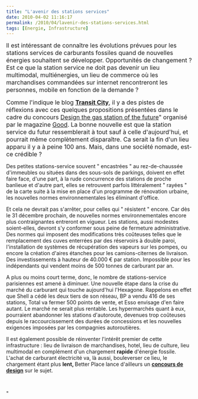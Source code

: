 ```yaml
---
title: "L'avenir des stations services"
date: 2010-04-02 11:16:17
permalink: /2010/04/lavenir-des-stations-services.html
tags: [Energie, Infrastructure]
---
```


<p><span><font size="3">Il est intéressant de connaître les évolutions prévues pour les stations services de carburants fossiles quand de nouvelles énergies souhaitent se développer. Opportunités de changement ? Est ce que la station service ne doit pas devenir un lieu multimodal, multiénergies, un lieu de commerce où les marchandises commandées sur internet rencontreront les personnes, mobile en fonction de la demande ?</font></span></p> <p><span><font size="3">Comme l'indique le blog <strong><span style="text-decoration: underline"><a href="http://transit-city.blogspot.com/2010/03/gas-station-of-future.html" target="_blank">Transit City</a></span></strong>, il y a des <span style="font-family:">pistes de réflexions avec ces quelques propositions présentées dans le cadre du concours <span><span style=""font-weight: bold""><a href=""http://www.good.is/post/design-the-gas-station-of-the-future-submissions?utm_source=feedburner&utm_medium=feed&utm_campaign=Feed%3A+good%2Flbvp+%28GOOD+Main+RSS+Feed%29&utm_content=Twitter""><font color=""#225588"">Design the gas station of the future</font></a></span></span></span>" organisé par le magazine <span><a href=""http://www.good.is/""><font color=""#225588"">Good</font></a></span>. La bonne nouvelle est que la station service du futur ressemblerait à tout sauf à celle d'aujourd'hui, et pourrait même complètement disparaître. Ca serait la fin d'un lieu apparu il y a à peine 100 ans. Mais, dans une société nomade, est-ce crédible ? </font><br /><a href="https://gabrielplassat.github.io/transportsdufutur/wp-content/uploads/sites/6/old/6a0120a66d2ad4970b0133ec666e66970b-pi.jpg"" rel=""lightbox""><img alt=""Station_future"" border=""0"" class=""asset asset-image at-xid-6a0120a66d2ad4970b0133ec666e66970b "" src=""/wp-content/uploads/sites/6/old/6a0120a66d2ad4970b0133ec666e66970b-500pi.jpg"" title=""Station_future"" /></a> <br /> </span></p> <p><span> </span></p>  <!--more-->  <p><span><font size=""3"">Des petites stations-service souvent " encastrées " au rez-de-chaussée d'immeubles ou situées dans des sous-sols de parkings, doivent en effet faire face, d'une part, à la rude concurrence des stations de proche banlieue et d'autre part, elles se retrouvent parfois littéralement " rayées " de la carte suite à la mise en place d'un programme de rénovation urbaine, les nouvelles normes environnementales les éliminant d'office.</font></span></p> <p><span><font size=""3"">Et cela ne devrait pas s'arrêter, pour celles qui " résistent " encore. Car dès le 31 décembre prochain, de nouvelles normes environnementales encore plus contraignantes entreront en vigueur. Les stations, aussi modestes soient-elles, devront s'y conformer sous peine de fermeture administrative. Des normes qui imposent des modifications très coûteuses telles que le remplacement des cuves enterrées par des réservoirs à double paroi, l'installation de systèmes de récupération des vapeurs sur les pompes, ou encore la création d'aires étanches pour les camions-citernes de livraison. Des investissements à hauteur de 40.000 € par station. Impossible pour les indépendants qui vendent moins de 500 tonnes de carburant par an.</font></span></p> <p><span><font size=""3"">A plus ou moins court terme, donc, le nombre de stations-service parisiennes est amené à diminuer. Une nouvelle étape dans la crise du marché du carburant qui touche aujourd'hui l'Hexagone. Rappelons en effet que Shell a cédé les deux tiers de son réseau, BP a vendu 416 de ses stations, Total va fermer 500 points de vente, et Esso envisage d'en faire autant. Le marché ne serait plus rentable. Les hypermarchés quant à eux, pourraient abandonner les stations d'autoroute, devenues trop coûteuses depuis le raccourcissement des durées de concessions et les nouvelles exigences imposées par les compagnies autoroutières. </font></span></p> <p><span><font size=""3"">Il est également possible de réinventer l'intérêt premier de cette infrastructure : lieu de livraison de marchandises, hotel, lieu de culture, lieu multimodal en complément d'un chargement <strong>rapide</strong> d'énergie fossile. L'achat de carburant électricité va, là aussi, bouleverser ce lieu, le chargement étant plus <strong>lent, </strong>Better Place lance d'ailleurs un <strong><span style=""text-decoration: underline""><a href=""http://www.latribuneauto.com/reportages-68-2554-la-nissan-v2g-remporte-le-concours-de-design-du-salon-de-l-auto-de-los-angeles.html"" target=""_blank"">concours de design</a></span></strong> sur le sujet. </font></span></p> <p><span><font size=""3""></font></span> </p>"
